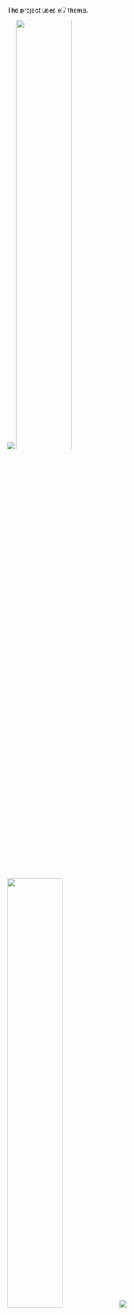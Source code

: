 The project uses el7 theme.

<img src="Page/Page.jpg">
<img src="Page/Page%20Phone.jpg" width="50%">
<img src="Page/Register%20Phone.jpg" width="50%">
<img src="Page/Login.jpg">
